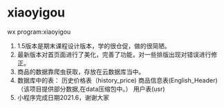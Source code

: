 # xiaoyigou
wx program:xiaoyigou
1. 1.5版本是期末课程设计版本，学的很仓促，做的很简陋。
2. 最新版本对首页面进行了美化，完善了功能，对一些排版出现对错误进行修正。
3. 商品的数据靠爬虫获取，存放在云数据库当中。
4. 数据库中的表：
   历史价格表（history_price)
   商品信息表(English_Header)（该项目提供部分数据,在data压缩包中。）
   用户表(usr)
5. 小程序完成日期2021.6，谢谢大家
